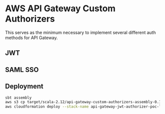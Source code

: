 # AWS API Gateway Custom Authorizers
This serves as the minimum necessary to implement several different auth methods for API Gateway.

## JWT


## SAML SSO

## Deployment
```bash
sbt assembly
aws s3 cp target/scala-2.12/api-gateway-custom-authorizers-assembly-0.1.jar s3://api-gateway-auth-poc/jars/
aws cloudformation deploy --stack-name api-gateway-jwt-authorizer-poc-lambda --template-file cloudformation/lambda.yaml --capabilities CAPABILITY_NAMED_IAM
```

